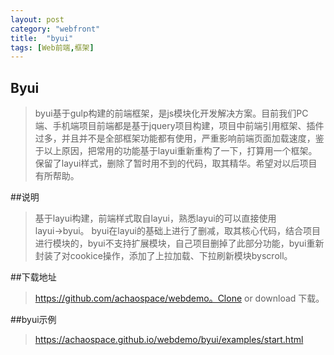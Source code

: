 ```yaml
---
layout: post
category: "webfront"
title:  "byui"
tags: [Web前端,框架]
---
```



## Byui
> byui基于gulp构建的前端框架，是js模块化开发解决方案。目前我们PC端、手机端项目前端都是基于jquery项目构建，项目中前端引用框架、插件过多，并且并不是全部框架功能都有使用，严重影响前端页面加载速度，鉴于以上原因，把常用的功能基于layui重新重构了一下，打算用一个框架。保留了layui样式，删除了暂时用不到的代码，取其精华。希望对以后项目有所帮助。

##说明

> 基于layui构建，前端样式取自layui，熟悉layui的可以直接使用layui→byui。
byui在layui的基础上进行了删减，取其核心代码，结合项目进行模块的，byui不支持扩展模块，自己项目删掉了此部分功能，byui重新封装了对cookice操作，添加了上拉加载、下拉刷新模块byscroll。

##下载地址
> https://github.com/achaospace/webdemo。Clone or download 下载。

##byui示例
> https://achaospace.github.io/webdemo/byui/examples/start.html
